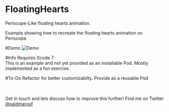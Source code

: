 # FloatingHearts
Periscope-Like floating hearts animation.

Example showing how to recreate the floating hearts animation on Periscope.

#Demo
![Demo](https://github.com/saidmarouf/FloatingHearts/blob/master/hearts.gif)

#Info
Requires Xcode 7<br />
This is an example and not yet provided as an installable Pod. Mostly implemented as a fun exercise.<br />

#To-Do
Refactor for better customizabilty.
Provide as a reusable Pod

<br />
<br />
Get in touch and lets discuss how to improve this further!
Find me on Twitter <a href='http://twitter.com/saidmarouf'>@saidmarouf</a>

